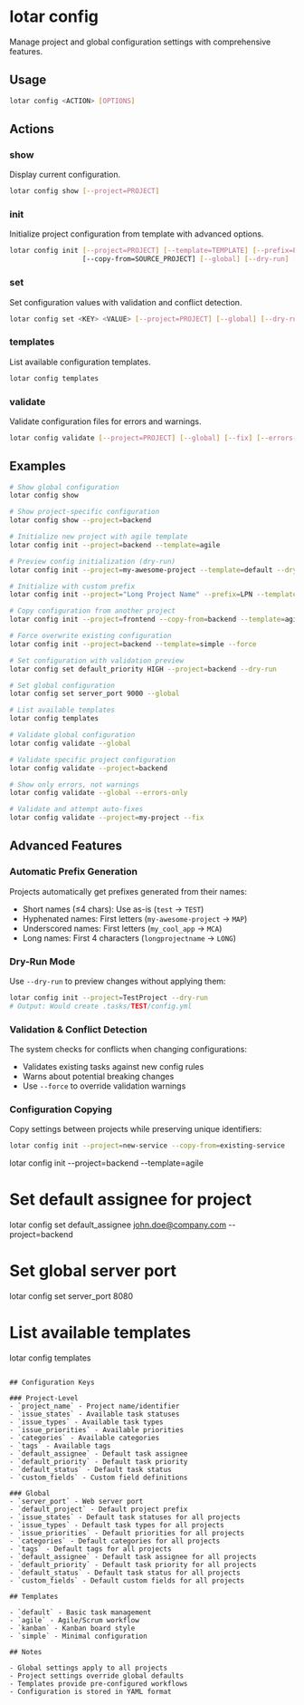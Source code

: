 # lotar config

Manage project and global configuration settings with comprehensive features.

## Usage

```bash
lotar config <ACTION> [OPTIONS]
```

## Actions

### show
Display current configuration.

```bash
lotar config show [--project=PROJECT]
```

### init
Initialize project configuration from template with advanced options.

```bash
lotar config init [--project=PROJECT] [--template=TEMPLATE] [--prefix=PREFIX] 
                  [--copy-from=SOURCE_PROJECT] [--global] [--dry-run] [--force]
```

### set
Set configuration values with validation and conflict detection.

```bash
lotar config set <KEY> <VALUE> [--project=PROJECT] [--global] [--dry-run] [--force]
```

### templates
List available configuration templates.

```bash
lotar config templates
```

### validate
Validate configuration files for errors and warnings.

```bash
lotar config validate [--project=PROJECT] [--global] [--fix] [--errors-only]
```

## Examples

```bash
# Show global configuration
lotar config show

# Show project-specific configuration
lotar config show --project=backend

# Initialize new project with agile template
lotar config init --project=backend --template=agile

# Preview config initialization (dry-run)
lotar config init --project=my-awesome-project --template=default --dry-run

# Initialize with custom prefix
lotar config init --project="Long Project Name" --prefix=LPN --template=kanban

# Copy configuration from another project
lotar config init --project=frontend --copy-from=backend --template=agile

# Force overwrite existing configuration
lotar config init --project=backend --template=simple --force

# Set configuration with validation preview
lotar config set default_priority HIGH --project=backend --dry-run

# Set global configuration
lotar config set server_port 9000 --global

# List available templates
lotar config templates

# Validate global configuration
lotar config validate --global

# Validate specific project configuration
lotar config validate --project=backend

# Show only errors, not warnings
lotar config validate --global --errors-only

# Validate and attempt auto-fixes
lotar config validate --project=my-project --fix
```

## Advanced Features

### Automatic Prefix Generation
Projects automatically get prefixes generated from their names:
- Short names (≤4 chars): Use as-is (`test` → `TEST`)
- Hyphenated names: First letters (`my-awesome-project` → `MAP`)
- Underscored names: First letters (`my_cool_app` → `MCA`)
- Long names: First 4 characters (`longprojectname` → `LONG`)

### Dry-Run Mode
Use `--dry-run` to preview changes without applying them:
```bash
lotar config init --project=TestProject --dry-run
# Output: Would create .tasks/TEST/config.yml
```

### Validation & Conflict Detection
The system checks for conflicts when changing configurations:
- Validates existing tasks against new config rules
- Warns about potential breaking changes
- Use `--force` to override validation warnings

### Configuration Copying
Copy settings between projects while preserving unique identifiers:
```bash
lotar config init --project=new-service --copy-from=existing-service
```
lotar config init --project=backend --template=agile

# Set default assignee for project
lotar config set default_assignee john.doe@company.com --project=backend

# Set global server port
lotar config set server_port 8080

# List available templates
lotar config templates
```

## Configuration Keys

### Project-Level
- `project_name` - Project name/identifier
- `issue_states` - Available task statuses
- `issue_types` - Available task types  
- `issue_priorities` - Available priorities
- `categories` - Available categories
- `tags` - Available tags
- `default_assignee` - Default task assignee
- `default_priority` - Default task priority
- `default_status` - Default task status
- `custom_fields` - Custom field definitions

### Global
- `server_port` - Web server port
- `default_project` - Default project prefix
- `issue_states` - Default task statuses for all projects
- `issue_types` - Default task types for all projects
- `issue_priorities` - Default priorities for all projects
- `categories` - Default categories for all projects
- `tags` - Default tags for all projects
- `default_assignee` - Default task assignee for all projects
- `default_priority` - Default task priority for all projects
- `default_status` - Default task status for all projects
- `custom_fields` - Default custom fields for all projects

## Templates

- `default` - Basic task management
- `agile` - Agile/Scrum workflow
- `kanban` - Kanban board style
- `simple` - Minimal configuration

## Notes

- Global settings apply to all projects
- Project settings override global defaults
- Templates provide pre-configured workflows
- Configuration is stored in YAML format
